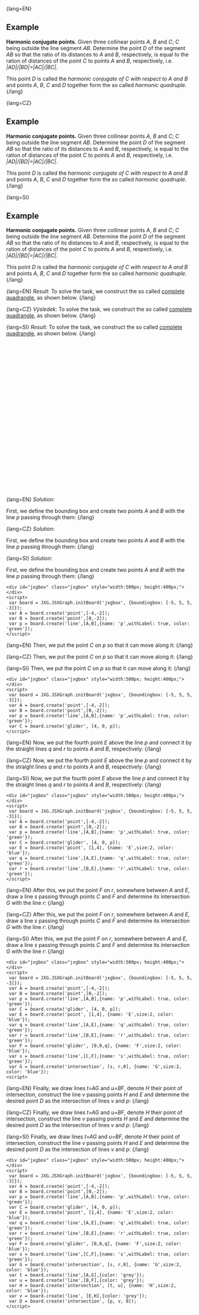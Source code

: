 {lang=EN}
## Example

**Harmonic conjugate points.** Given three collinear points *A*, *B* and *C*; *C* being outside the line segment *AB*.
Determine the point *D* of the segment *AB* so that the ratio of its distances to *A* and *B*, respectively, is equal to the 
ration of distances of the point *C* to points *A* and *B*, respectively, i.e. *\|AD\|\/\|BD\|=\|AC\|\/\|BC\|*. 

This point *D* is called the *harmonic conjugate of C with respect to A and B* and points *A*, *B*, *C* and *D* together 
form the so called *harmonic quadruple*.
{/lang}

{lang=CZ}
## Example

**Harmonic conjugate points.** Given three collinear points *A*, *B* and *C*; *C* being outside the line segment *AB*.
Determine the point *D* of the segment *AB* so that the ratio of its distances to *A* and *B*, respectively, is equal to the 
ration of distances of the point *C* to points *A* and *B*, respectively, i.e. *\|AD\|\/\|BD\|=\|AC\|\/\|BC\|*. 

This point *D* is called the *harmonic conjugate of C with respect to A and B* and points *A*, *B*, *C* and *D* together 
form the so called *harmonic quadruple*.
{/lang}

{lang=SI}
## Example

**Harmonic conjugate points.** Given three collinear points *A*, *B* and *C*; *C* being outside the line segment *AB*.
Determine the point *D* of the segment *AB* so that the ratio of its distances to *A* and *B*, respectively, is equal to the 
ration of distances of the point *C* to points *A* and *B*, respectively, i.e. *\|AD\|\/\|BD\|=\|AC\|\/\|BC\|*. 

This point *D* is called the *harmonic conjugate of C with respect to A and B* and points *A*, *B*, *C* and *D* together 
form the so called *harmonic quadruple*.
{/lang}

{lang=EN}
*Result:*
To solve the task, we construct the so called [complete quadrangle](https://en.wikipedia.org/wiki/Complete_quadrangle),
as shown below.
{/lang}

{lang=CZ}
*Výsledek:*
To solve the task, we construct the so called [complete quadrangle](https://en.wikipedia.org/wiki/Complete_quadrangle),
as shown below.
{/lang}

{lang=SI}
*Result:*
To solve the task, we construct the so called [complete quadrangle](https://en.wikipedia.org/wiki/Complete_quadrangle),
as shown below.
{/lang}

<div id="jxgbox" class="jxgbox" style="width:500px; height:400px;"></div>
<script>
 var board = JXG.JSXGraph.initBoard('jxgbox', {boundingbox: [-5, 5, 5, -3]});
 var A = board.create('point',[-4,-2]);
 var B = board.create('point',[0,-2]);
 var p = board.create('line',[A,B],{name: 'p',withLabel: true, color: 'green'});
 var C = board.create('glider', [4, 0, p]);
 var E = board.create('point', [1,4], {name: 'E',size:2, color: 'blue'});
 var q = board.create('line',[A,E],{name: 'q',withLabel: true, color: 'green'});
 var r = board.create('line',[B,E],{name: 'r',withLabel: true, color: 'green'});
 var F = board.create('glider', [0,0,q], {name: 'F',size:2, color: 'blue'});
 var s = board.create('line',[C,F],{name: 's',withLabel: true, color: 'green'});
 var G = board.create('intersection', [s, r,0], {name: 'G',size:2, color: 'blue'});
 var t = board.create('line',[A,G],{color: 'grey'});
 var u = board.create('line',[B,F],{color: 'grey'});
 var H = board.create('intersection', [t, u], {name: 'H',size:2, color: 'blue'});
 var v = board.create('line', [E,H],{color: 'grey'});
 var D = board.create('intersection', [p, v, 0]);
</script>


{lang=EN}
*Solution:*

First, we define the bounding box and create two points *A* and *B* with the line *p* passing through them:
{/lang}

{lang=CZ}
*Solution:*

First, we define the bounding box and create two points *A* and *B* with the line *p* passing through them:
{/lang}

{lang=SI}
*Solution:*

First, we define the bounding box and create two points *A* and *B* with the line *p* passing through them:
{/lang}


```JS
<div id="jxgbox" class="jxgbox" style="width:500px; height:400px;"></div>
<script>
 var board = JXG.JSXGraph.initBoard('jxgbox', {boundingbox: [-5, 5, 5, -3]});
 var A = board.create('point',[-4,-2]);
 var B = board.create('point',[0,-2]);
 var p = board.create('line',[A,B],{name: 'p',withLabel: true, color: 'green'});
</script> 
```

{lang=EN}
Then, we put the point *C* on *p* so that it can move along it:
{/lang}


{lang=CZ}
Then, we put the point *C* on *p* so that it can move along it:
{/lang}


{lang=SI}
Then, we put the point *C* on *p* so that it can move along it:
{/lang}

```JS
<div id="jxgbox" class="jxgbox" style="width:500px; height:400px;"></div>
<script>
 var board = JXG.JSXGraph.initBoard('jxgbox', {boundingbox: [-5, 5, 5, -3]});
 var A = board.create('point',[-4,-2]);
 var B = board.create('point',[0,-2]);
 var p = board.create('line',[A,B],{name: 'p',withLabel: true, color: 'green'});
 var C = board.create('glider', [4, 0, p]);
</script> 
```

{lang=EN}
Now, we put the fourth point *E* above the line *p* and connect it by the straight lines *q* and *r* to points
*A* and *B*, respectively:
{/lang}

{lang=CZ}
Now, we put the fourth point *E* above the line *p* and connect it by the straight lines *q* and *r* to points
*A* and *B*, respectively:
{/lang}

{lang=SI}
Now, we put the fourth point *E* above the line *p* and connect it by the straight lines *q* and *r* to points
*A* and *B*, respectively:
{/lang}

```JS
<div id="jxgbox" class="jxgbox" style="width:500px; height:400px;"></div>
<script>
 var board = JXG.JSXGraph.initBoard('jxgbox', {boundingbox: [-5, 5, 5, -3]});
 var A = board.create('point',[-4,-2]);
 var B = board.create('point',[0,-2]);
 var p = board.create('line',[A,B],{name: 'p',withLabel: true, color: 'green'});
 var C = board.create('glider', [4, 0, p]);
 var E = board.create('point', [1,4], {name: 'E',size:2, color: 'blue'});
 var q = board.create('line',[A,E],{name: 'q',withLabel: true, color: 'green'});
 var r = board.create('line',[B,E],{name: 'r',withLabel: true, color: 'green'});
</script> 
```
{lang=EN}
After this, we put the point *F* on *r*, somewhere between *A* and *E*, draw a line *s* passing through
points *C* and *F* and determine its intersection *G* with the line *r*:
{/lang}

{lang=CZ}
After this, we put the point *F* on *r*, somewhere between *A* and *E*, draw a line *s* passing through
points *C* and *F* and determine its intersection *G* with the line *r*:
{/lang}

{lang=SI}
After this, we put the point *F* on *r*, somewhere between *A* and *E*, draw a line *s* passing through
points *C* and *F* and determine its intersection *G* with the line *r*:
{/lang}


```JS
<div id="jxgbox" class="jxgbox" style="width:500px; height:400px;"></div>
<script>
 var board = JXG.JSXGraph.initBoard('jxgbox', {boundingbox: [-5, 5, 5, -3]});
 var A = board.create('point',[-4,-2]);
 var B = board.create('point',[0,-2]);
 var p = board.create('line',[A,B],{name: 'p',withLabel: true, color: 'green'});
 var C = board.create('glider', [4, 0, p]);
 var E = board.create('point', [1,4], {name: 'E',size:2, color: 'blue'});
 var q = board.create('line',[A,E],{name: 'q',withLabel: true, color: 'green'});
 var r = board.create('line',[B,E],{name: 'r',withLabel: true, color: 'green'});
 var F = board.create('glider', [0,0,q], {name: 'F',size:2, color: 'blue'});
 var s = board.create('line',[C,F],{name: 's',withLabel: true, color: 'green'});
 var G = board.create('intersection', [s, r,0], {name: 'G',size:2, color: 'blue'});
<script> 
```

{lang=EN}
Finally, we draw lines *t=AG* and *u=BF*, denote *H* their point of intersection, construct
the line *v* passing points *H* and *E* and determine the desired point *D* as the intersection of lines *v* and *p*:
{/lang}

{lang=CZ}
Finally, we draw lines *t=AG* and *u=BF*, denote *H* their point of intersection, construct
the line *v* passing points *H* and *E* and determine the desired point *D* as the intersection of lines *v* and *p*:
{/lang}

{lang=SI}
Finally, we draw lines *t=AG* and *u=BF*, denote *H* their point of intersection, construct
the line *v* passing points *H* and *E* and determine the desired point *D* as the intersection of lines *v* and *p*:
{/lang}


```JS
<div id="jxgbox" class="jxgbox" style="width:500px; height:400px;"></div>
<script>
 var board = JXG.JSXGraph.initBoard('jxgbox', {boundingbox: [-5, 5, 5, -3]});
 var A = board.create('point',[-4,-2]);
 var B = board.create('point',[0,-2]);
 var p = board.create('line',[A,B],{name: 'p',withLabel: true, color: 'green'});
 var C = board.create('glider', [4, 0, p]);
 var E = board.create('point', [1,4], {name: 'E',size:2, color: 'blue'});
 var q = board.create('line',[A,E],{name: 'q',withLabel: true, color: 'green'});
 var r = board.create('line',[B,E],{name: 'r',withLabel: true, color: 'green'});
 var F = board.create('glider', [0,0,q], {name: 'F',size:2, color: 'blue'});
 var s = board.create('line',[C,F],{name: 's',withLabel: true, color: 'green'});
 var G = board.create('intersection', [s, r,0], {name: 'G',size:2, color: 'blue'});
 var t = board.create('line',[A,G],{color: 'grey'});
 var u = board.create('line',[B,F],{color: 'grey'});
 var H = board.create('intersection', [t, u], {name: 'H',size:2, color: 'blue'});
 var v = board.create('line', [E,H],{color: 'grey'});
 var D = board.create('intersection', [p, v, 0]);
</script>
```